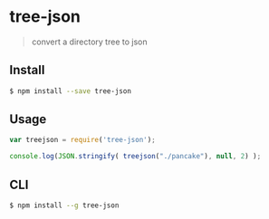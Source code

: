 # tree-json
> convert a directory tree to json

## Install

```bash
$ npm install --save tree-json
```

## Usage

```js
var treejson = require('tree-json');

console.log(JSON.stringify( treejson("./pancake"), null, 2) );
```

## CLI

```bash
$ npm install --g tree-json
```